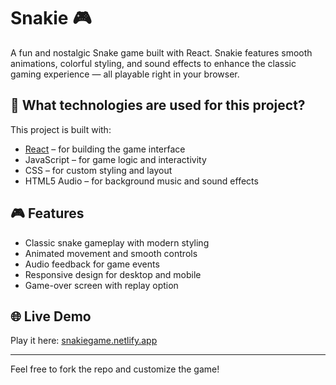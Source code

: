 # Snakie 🎮

A fun and nostalgic Snake game built with React. Snakie features smooth animations, colorful styling, and sound effects to enhance the classic gaming experience — all playable right in your browser.

## 🚀 What technologies are used for this project?

This project is built with:

- [React](https://reactjs.org/) – for building the game interface
- JavaScript – for game logic and interactivity
- CSS – for custom styling and layout
- HTML5 Audio – for background music and sound effects

## 🎮 Features

- Classic snake gameplay with modern styling
- Animated movement and smooth controls
- Audio feedback for game events
- Responsive design for desktop and mobile
- Game-over screen with replay option

## 🌐 Live Demo

Play it here: [snakiegame.netlify.app](snakiegame.netlify.app/)

---

Feel free to fork the repo and customize the game!
